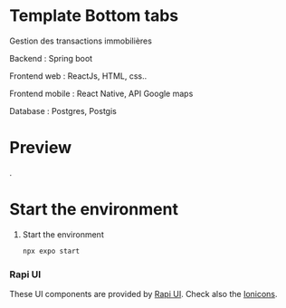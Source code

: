 # Template Bottom tabs

Gestion des transactions immobilières

Backend : Spring boot

Frontend web : ReactJs, HTML, css..

Frontend mobile : React Native, API Google maps

Database : Postgres, Postgis

# Preview

.

# Start the environment

1. Start the environment

   ```jsx
   npx expo start
   ```

### Rapi UI

These UI components are provided by [Rapi UI](https://rapi-ui.kikiding.space/).
Check also the [Ionicons](https://icons.expo.fyi/Index).

